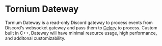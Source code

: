 # Tornium Dateway
Tornium Dateway is a read-only Discord gateway to process events from Discord's websocket gateway and pass them to [Celery](https://github.com/Tornium/tornium-celery) to process. Custom built in C++, Dateway will have minimal resource usage, high performance, and additonal customizability.
